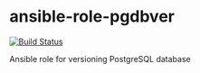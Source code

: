 # ansible-role-pgdbver

[![Build Status](https://travis-ci.org/andrchalov/ansible-role-pgver.svg?branch=master)](https://travis-ci.org/andrchalov/ansible-role-pgver)

Ansible role for versioning PostgreSQL database

